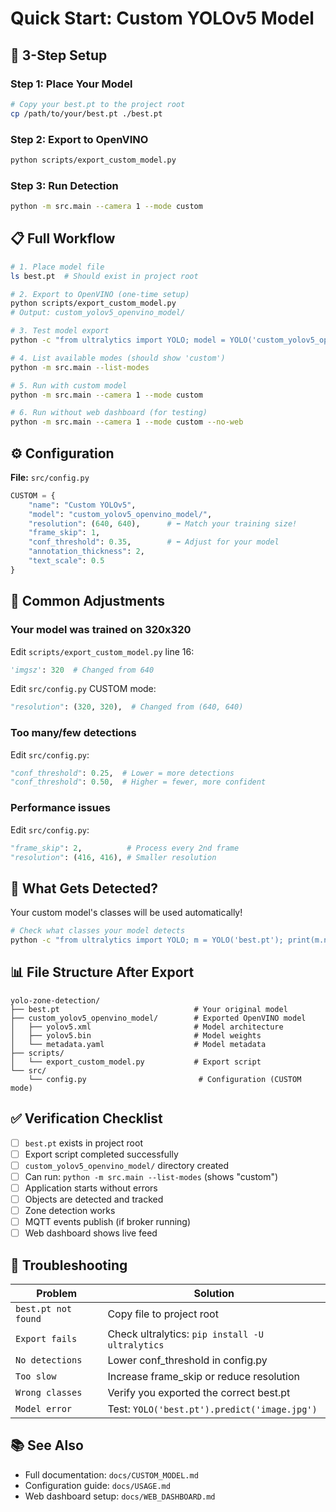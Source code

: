 # Quick Start: Custom YOLOv5 Model

## 🚀 3-Step Setup

### Step 1: Place Your Model
```bash
# Copy your best.pt to the project root
cp /path/to/your/best.pt ./best.pt
```

### Step 2: Export to OpenVINO
```bash
python scripts/export_custom_model.py
```

### Step 3: Run Detection
```bash
python -m src.main --camera 1 --mode custom
```

## 📋 Full Workflow

```bash
# 1. Place model file
ls best.pt  # Should exist in project root

# 2. Export to OpenVINO (one-time setup)
python scripts/export_custom_model.py
# Output: custom_yolov5_openvino_model/

# 3. Test model export
python -c "from ultralytics import YOLO; model = YOLO('custom_yolov5_openvino_model/'); print('✅ Model loaded')"

# 4. List available modes (should show 'custom')
python -m src.main --list-modes

# 5. Run with custom model
python -m src.main --camera 1 --mode custom

# 6. Run without web dashboard (for testing)
python -m src.main --camera 1 --mode custom --no-web
```

## ⚙️ Configuration

**File:** `src/config.py`

```python
CUSTOM = {
    "name": "Custom YOLOv5",
    "model": "custom_yolov5_openvino_model/",
    "resolution": (640, 640),      # ⬅️ Match your training size!
    "frame_skip": 1,
    "conf_threshold": 0.35,        # ⬅️ Adjust for your model
    "annotation_thickness": 2,
    "text_scale": 0.5
}
```

## 🔧 Common Adjustments

### Your model was trained on 320x320
Edit `scripts/export_custom_model.py` line 16:
```python
'imgsz': 320  # Changed from 640
```

Edit `src/config.py` CUSTOM mode:
```python
"resolution": (320, 320),  # Changed from (640, 640)
```

### Too many/few detections
Edit `src/config.py`:
```python
"conf_threshold": 0.25,  # Lower = more detections
"conf_threshold": 0.50,  # Higher = fewer, more confident
```

### Performance issues
Edit `src/config.py`:
```python
"frame_skip": 2,          # Process every 2nd frame
"resolution": (416, 416), # Smaller resolution
```

## 🎯 What Gets Detected?

Your custom model's classes will be used automatically!

```bash
# Check what classes your model detects
python -c "from ultralytics import YOLO; m = YOLO('best.pt'); print(m.names)"
```

## 📊 File Structure After Export

```
yolo-zone-detection/
├── best.pt                              # Your original model
├── custom_yolov5_openvino_model/        # Exported OpenVINO model
│   ├── yolov5.xml                       # Model architecture
│   ├── yolov5.bin                       # Model weights
│   └── metadata.yaml                    # Model metadata
├── scripts/
│   └── export_custom_model.py           # Export script
└── src/
    └── config.py                         # Configuration (CUSTOM mode)
```

## ✅ Verification Checklist

- [ ] `best.pt` exists in project root
- [ ] Export script completed successfully
- [ ] `custom_yolov5_openvino_model/` directory created
- [ ] Can run: `python -m src.main --list-modes` (shows "custom")
- [ ] Application starts without errors
- [ ] Objects are detected and tracked
- [ ] Zone detection works
- [ ] MQTT events publish (if broker running)
- [ ] Web dashboard shows live feed

## 🐛 Troubleshooting

| Problem | Solution |
|---------|----------|
| `best.pt not found` | Copy file to project root |
| `Export fails` | Check ultralytics: `pip install -U ultralytics` |
| `No detections` | Lower conf_threshold in config.py |
| `Too slow` | Increase frame_skip or reduce resolution |
| `Wrong classes` | Verify you exported the correct best.pt |
| `Model error` | Test: `YOLO('best.pt').predict('image.jpg')` |

## 📚 See Also

- Full documentation: `docs/CUSTOM_MODEL.md`
- Configuration guide: `docs/USAGE.md`
- Web dashboard setup: `docs/WEB_DASHBOARD.md`
